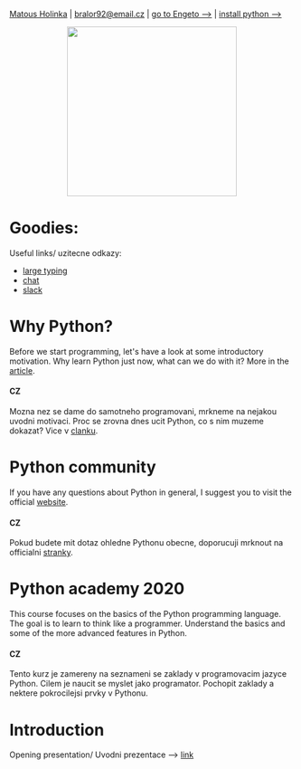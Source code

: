[Matous Holinka](https://www.linkedin.com/in/matous-holinka/) | <bralor92@email.cz> | [go to Engeto -->](https://engeto.com/) | [install python -->](https://docs.python.org/3/using/index.html)

<p align="center">
  <img src="https://hackaday.com/wp-content/uploads/2019/09/python-logo.png" width="300" height="300">
</p>

# Goodies:
Useful links/ uzitecne odkazy:
- [large typing](https://large-type.com/#*hello*)
- [chat](https://tlk.io/)
- [slack](https://slack.com/intl/en-cz/)

# Why Python?
Before we start programming, let's have a look at some introductory motivation. Why learn Python just now, what can we do with it? More in the [article](https://dev.to/j_marathi/why-you-should-learn-python-in-2020-243d).

#### CZ
Mozna nez se dame do samotneho programovani, mrkneme na nejakou uvodni motivaci. Proc se zrovna dnes ucit Python, co s nim muzeme dokazat? Vice v [clanku](https://dev.to/j_marathi/why-you-should-learn-python-in-2020-243d).

# Python community
If you have any questions about Python in general, I suggest you to visit the official [website](https://www.python.org/community/).
#### CZ
Pokud budete mit dotaz ohledne Pythonu obecne, doporucuji mrknout na officialni [stranky](https://www.python.org/community/).

# Python academy 2020
This course focuses on the basics of the Python programming language. The goal is to learn to think like a programmer. Understand the basics and some of the more advanced features in Python.

#### CZ
Tento kurz je zamereny na seznameni se zaklady v programovacim jazyce Python. Cilem je naucit se myslet jako programator. Pochopit zaklady a nektere pokrocilejsi prvky v Pythonu.

# Introduction
Opening presentation/ Uvodni prezentace -->
[link](https://docs.google.com/presentation/d/1rz0A46HDcbyAdZMLucDNtpOg1RgB-Y_FIhyeHceTfm4/edit#slide=id.g89db67e723_1_393)
